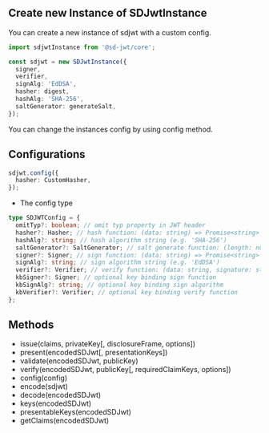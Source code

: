 ## Create new Instance of SDJwtInstance

You can create a new instance of sdjwt with a custom config.

```ts
import sdjwtInstance from '@sd-jwt/core';

const sdjwt = new SDJwtInstance({
  signer,
  verifier,
  signAlg: 'EdDSA',
  hasher: digest,
  hashAlg: 'SHA-256',
  saltGenerator: generateSalt,
});
```

You can change the instances config by using config method.

## Configurations

```ts
sdjwt.config({
  hasher: CustomHasher,
});
```

- The config type

```ts
type SDJWTConfig = {
  omitTyp?: boolean; // omit typ property in JWT header
  hasher?: Hasher; // hash function: (data: string) => Promise<string> or string;
  hashAlg?: string; // hash algorithm string (e.g. 'SHA-256')
  saltGenerator?: SaltGenerator; // salt generate function: (length: number) => string;
  signer?: Signer; // sign function: (data: string) => Promise<string> or string;
  signAlg?: string; // sign algorithm string (e.g. 'EdDSA')
  verifier?: Verifier; // verify function: (data: string, signature: string) => Promise<boolean> or boolean;
  kbSigner?: Signer; // optional key binding sign function
  kbSignAlg?: string; // optional key binding sign algorithm
  kbVerifier?: Verifier; // optional key binding verify function
};
```

## Methods

- issue(claims, privateKey[, disclosureFrame, options])
- present(encodedSDJwt[, presentationKeys])
- validate(encodedSDJwt, publicKey)
- verify(encodedSDJwt, publicKey[, requiredClaimKeys, options])
- config(config)
- encode(sdjwt)
- decode(encodedSDJwt)
- keys(encodedSDJwt)
- presentableKeys(encodedSDJwt)
- getClaims(encodedSDJwt)

